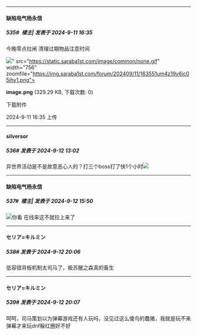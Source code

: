 ﻿
*****

####  缺陷电气杨永信  
##### 535#         楼主| 发表于 2024-9-11 16:35

今晚零点拉闸 清理过期物品注意时间

<img src="https://img.saraba1st.com/forum/202409/11/163551um4z19y6ic05ihy1.png" referrerpolicy="no-referrer">" src="https://static.saraba1st.com/image/common/none.gif" width="756" zoomfile="https://img.saraba1st.com/forum/202409/11/163551um4z19y6ic05ihy1.png">

<strong>image.png</strong> (329.29 KB, 下载次数: 0)

下载附件

2024-9-11 16:35 上传


*****

####  silversor  
##### 536#       发表于 2024-9-12 13:02

异世界活动是不是故意恶心人的？打三个boss打了快1个小时<img src="https://static.saraba1st.com/image/smiley/face2017/067.png" referrerpolicy="no-referrer">


*****

####  缺陷电气杨永信  
##### 537#         楼主| 发表于 2024-9-12 15:50

<img src="https://static.saraba1st.com/image/smiley/face2017/066.png" referrerpolicy="no-referrer">你看 在线率这不就拉上来了


*****

####  セリア=キルミン  
##### 538#       发表于 2024-9-12 20:06

低容错背板机制太司马了，极苏醒之森真的畜生

*****

####  セリア=キルミン  
##### 539#       发表于 2024-9-12 20:07

呵呵，司马策划以为弹幕游戏还有人玩吗，没见过这么傻鸟的蠢猪，我就是玩不来弹幕才来玩dnf躲红圈好不好

